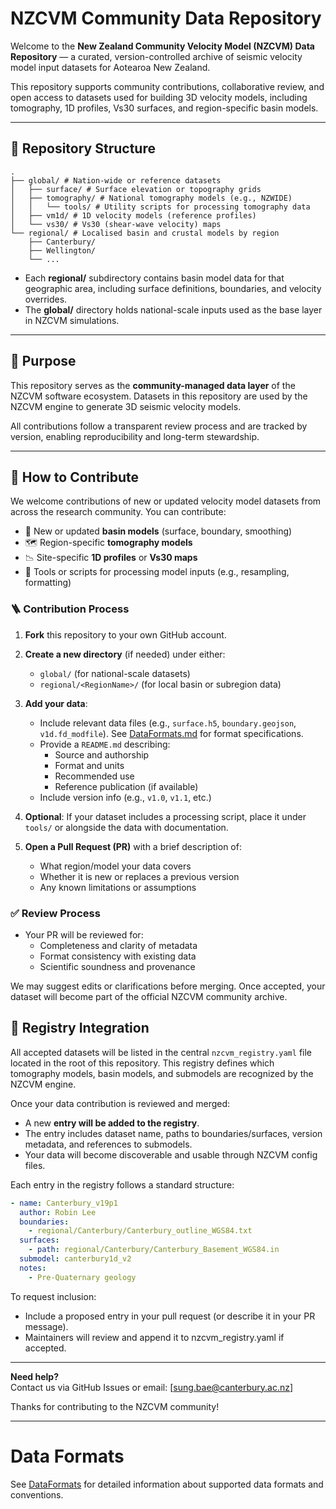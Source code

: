 # NZCVM Community Data Repository

Welcome to the **New Zealand Community Velocity Model (NZCVM) Data Repository** — a curated, version-controlled archive of seismic velocity model input datasets for Aotearoa New Zealand.

This repository supports community contributions, collaborative review, and open access to datasets used for building 3D velocity models, including tomography, 1D profiles, Vs30 surfaces, and region-specific basin models.

---

## 📁 Repository Structure
```
.
├── global/ # Nation-wide or reference datasets
│   ├── surface/ # Surface elevation or topography grids
│   ├── tomography/ # National tomography models (e.g., NZWIDE)
│   │   └── tools/ # Utility scripts for processing tomography data
│   ├── vm1d/ # 1D velocity models (reference profiles)
│   └── vs30/ # Vs30 (shear-wave velocity) maps
└── regional/ # Localised basin and crustal models by region
    ├── Canterbury/
    ├── Wellington/
    └── ...

```

- Each **regional/** subdirectory contains basin model data for that geographic area, including surface definitions, boundaries, and velocity overrides.
- The **global/** directory holds national-scale inputs used as the base layer in NZCVM simulations.

---

## 📌 Purpose

This repository serves as the **community-managed data layer** of the NZCVM software ecosystem. Datasets in this repository are used by the NZCVM engine to generate 3D seismic velocity models.

All contributions follow a transparent review process and are tracked by version, enabling reproducibility and long-term stewardship.

---

## 🤝 How to Contribute

We welcome contributions of new or updated velocity model datasets from across the research community. You can contribute:

- 📍 New or updated **basin models** (surface, boundary, smoothing)
- 🗺️ Region-specific **tomography models**
- 📉 Site-specific **1D profiles** or **Vs30 maps**
- 🔧 Tools or scripts for processing model inputs (e.g., resampling, formatting)

### 🪜 Contribution Process

1. **Fork** this repository to your own GitHub account.
2. **Create a new directory** (if needed) under either:
   - `global/` (for national-scale datasets)
   - `regional/<RegionName>/` (for local basin or subregion data)
3. **Add your data**:
   - Include relevant data files (e.g., `surface.h5`, `boundary.geojson`, `v1d.fd_modfile`). See [DataFormats.md](wiki/DataFormats.md) for format specifications.
   - Provide a `README.md` describing:
     - Source and authorship
     - Format and units
     - Recommended use
     - Reference publication (if available)
   - Include version info (e.g., `v1.0`, `v1.1`, etc.)

4. **Optional**: If your dataset includes a processing script, place it under `tools/` or alongside the data with documentation.

5. **Open a Pull Request (PR)** with a brief description of:
   - What region/model your data covers
   - Whether it is new or replaces a previous version
   - Any known limitations or assumptions

### ✅ Review Process

- Your PR will be reviewed for:
  - Completeness and clarity of metadata
  - Format consistency with existing data
  - Scientific soundness and provenance

We may suggest edits or clarifications before merging. Once accepted, your dataset will become part of the official NZCVM community archive.

## 📑 Registry Integration

All accepted datasets will be listed in the central `nzcvm_registry.yaml` file located in the root of this repository. 
This registry defines which tomography models, basin models, and submodels are recognized by the NZCVM engine.

Once your data contribution is reviewed and merged:
- A new **entry will be added to the registry**.
- The entry includes dataset name, paths to boundaries/surfaces, version metadata, and references to submodels.
- Your data will become discoverable and usable through NZCVM config files.

Each entry in the registry follows a standard structure:

```yaml
- name: Canterbury_v19p1
  author: Robin Lee
  boundaries:
    - regional/Canterbury/Canterbury_outline_WGS84.txt
  surfaces:
    - path: regional/Canterbury/Canterbury_Basement_WGS84.in
  submodel: canterbury1d_v2
  notes:
    - Pre-Quaternary geology
```
To request inclusion:

- Include a proposed entry in your pull request (or describe it in your PR message).
- Maintainers will review and append it to nzcvm_registry.yaml if accepted.
---

**Need help?**  
Contact us via GitHub Issues or email: [sung.bae@canterbury.ac.nz]

Thanks for contributing to the NZCVM community!

---

# Data Formats

See [DataFormats](wiki/DataFormats.md) for detailed information about supported data formats and conventions.
